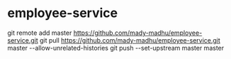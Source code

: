# employee-service




git remote add master https://github.com/mady-madhu/employee-service.git
git pull https://github.com/mady-madhu/employee-service.git master --allow-unrelated-histories
git push --set-upstream master master